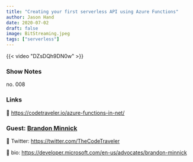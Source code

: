 ```yaml
---
title: "Creating your first serverless API using Azure Functions"
author: Jason Hand
date: 2020-07-02
draft: false
image: BitStreaming.jpeg
tags: ["serverless"]
---
```


{{< video "DZsDQh9DN0w" >}}

### Show Notes

no. 008

### Links

🔗 https://codetraveler.io/azure-functions-in-net/

### Guest: [Brandon Minnick](https://twitter.com/TheCodeTraveler)

🔗 Twitter: https://twitter.com/TheCodeTraveler

🔗 bio: https://developer.microsoft.com/en-us/advocates/brandon-minnick